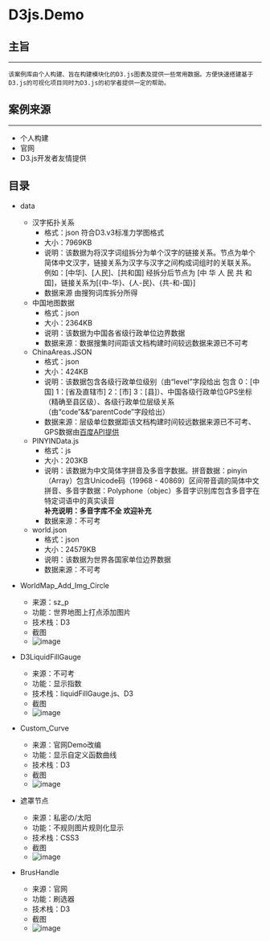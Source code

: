 # D3js.Demo

## 主旨
----------------

    该案例库由个人构建、旨在构建模块化的D3.js图表及提供一些常用数据。方便快速搭建基于D3.js的可视化项目同时为D3.js的初学者提供一定的帮助。

## 案例来源
----------------
+ 个人构建
+ 官网
+ D3.js开发者友情提供

## 目录

+ data
    + 汉字拓扑关系
        + 格式：json 符合D3.v3标准力学图格式
        + 大小：7969KB
        + 说明：该数据为将汉字词组拆分为单个汉字的链接关系。节点为单个简体中文汉字，链接关系为汉字与汉字之间构成词组时的关联关系。例如：[中华]、[人民]、[共和国] 经拆分后节点为 [中 华 人 民 共 和 国]，链接关系为[{中-华}、{人-民}、{共-和-国}]
        + 数据来源 由搜狗词库拆分所得
    + 中国地图数据
        + 格式：json
        + 大小：2364KB
        + 说明：该数据为中国各省级行政单位边界数据
        + 数据来源：数据搜集时间距该文档构建时间较远数据来源已不可考
    + ChinaAreas.JSON
        + 格式：json
        + 大小：424KB
        + 说明：该数据包含各级行政单位级别（由“level”字段给出 包含 0：[中国] 1：[省及直辖市] 2：[市] 3：[县]）、中国各级行政单位GPS坐标（精确至县区级）、各级行政单位层级关系（由“code”&&“parentCode”字段给出）
        + 数据来源：层级单位数据距该文档构建时间较远数据来源已不可考、GPS数据由[百度API提供](http://developer.baidu.com/map/jsdemo.htm#a5_3)
    + PINYINData.js 
        + 格式：js 
        + 大小：203KB
        + 说明：该数据为中文简体字拼音及多音字数据。拼音数据：pinyin（Array）包含Unicode码（19968 - 40869）区间带音调的简体中文拼音、多音字数据：Polyphone（objec）多音字识别库包含多音字在特定词语中的真实读音 <br /><b>补充说明：多音字库不全 欢迎补充</b>
        + 数据来源：不可考
    + world.json 
        + 格式：json
        + 大小：24579KB
        + 说明：该数据为世界各国家单位边界数据
        + 数据来源：不可考

+ WorldMap_Add_Img_Circle
    + 来源：sz_p
    + 功能：世界地图上打点添加图片
    + 技术栈：D3        
    + 截图
    + ![image](https://raw.githubusercontent.com/shizhao1100/D3js.Demo/master/img/WorldMap_Add_Img_Circle.png)

+ D3LiquidFillGauge
    + 来源：不可考
    + 功能：显示指数
    + 技术栈：liquidFillGauge.js、D3        
    + 截图
    + ![image](https://raw.githubusercontent.com/shizhao1100/D3js.Demo/master/img/D3LiquidFillGauge.png)

+ Custom_Curve
    + 来源：官网Demo改编
    + 功能：显示自定义函数曲线
    + 技术栈：D3        
    + 截图
    + ![image](https://raw.githubusercontent.com/shizhao1100/D3js.Demo/master/img/Custom_Curve.png)

+ 遮罩节点
    + 来源：私密の/太阳
    + 功能：不规则图片规则化显示
    + 技术栈：CSS3        
    + 截图
    + ![image](https://raw.githubusercontent.com/shizhao1100/D3js.Demo/master/img/节点遮罩.png)

+ BrusHandle
    + 来源：官网
    + 功能：刷选器
    + 技术栈：D3        
    + 截图
    + ![image](https://raw.githubusercontent.com/shizhao1100/D3js.Demo/master/img/BrusHandle.png)
